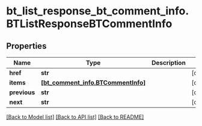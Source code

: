 # bt_list_response_bt_comment_info.BTListResponseBTCommentInfo

## Properties
Name | Type | Description | Notes
------------ | ------------- | ------------- | -------------
**href** | **str** |  | [optional] 
**items** | [**[bt_comment_info.BTCommentInfo]**](BTCommentInfo.md) |  | [optional] 
**previous** | **str** |  | [optional] 
**next** | **str** |  | [optional] 

[[Back to Model list]](../README.md#documentation-for-models) [[Back to API list]](../README.md#documentation-for-api-endpoints) [[Back to README]](../README.md)


